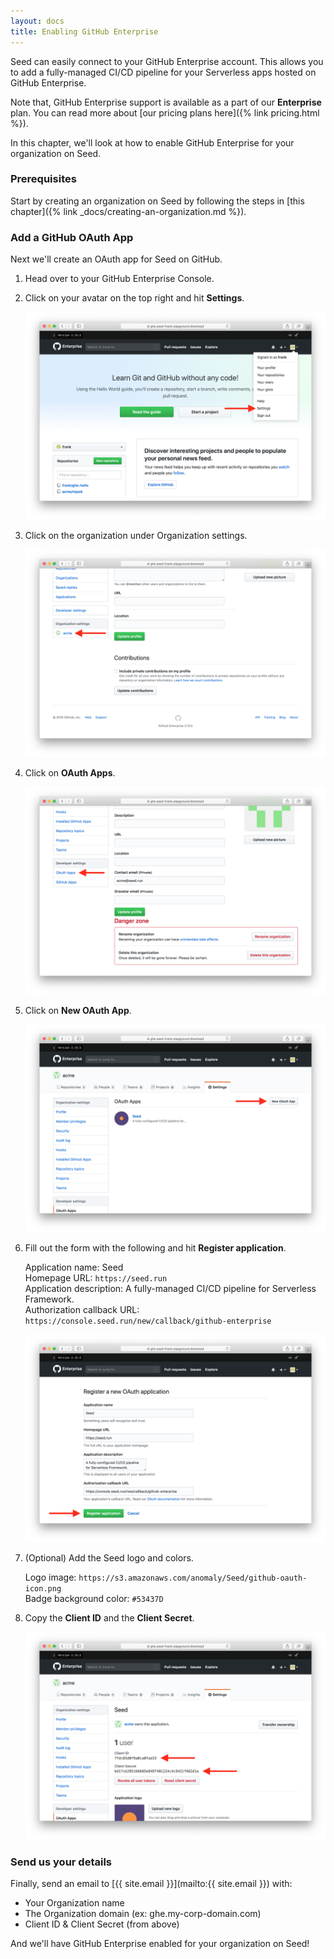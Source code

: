 ```yaml
---
layout: docs
title: Enabling GitHub Enterprise
---
```


Seed can easily connect to your GitHub Enterprise account. This allows you to add a fully-managed CI/CD pipeline for your Serverless apps hosted on GitHub Enterprise.

Note that, GitHub Enterprise support is available as a part of our **Enterprise** plan. You can read more about [our pricing plans here]({% link pricing.html %}).

In this chapter, we'll look at how to enable GitHub Enterprise for your organization on Seed.


### Prerequisites

Start by creating an organization on Seed by following the steps in [this chapter]({% link _docs/creating-an-organization.md %}).


### Add a GitHub OAuth App

Next we'll create an OAuth app for Seed on GitHub.

1. Head over to your GitHub Enterprise Console.

2. Click on your avatar on the top right and hit **Settings**.

   ![Click GitHub Enterprise settings](/assets/docs/enabling-github-enterprise/click-github-enterprise-settings.png)

3. Click on the organization under Organization settings.

   ![Click on organization under Organization settings](/assets/docs/enabling-github-enterprise/click-on-organization-under-organization-settings.png)

4. Click on **OAuth Apps**.

   ![Click on OAuth Apps](/assets/docs/enabling-github-enterprise/click-on-oauth-apps.png)

5. Click on **New OAuth App**.

   ![Click on New OAuth App](/assets/docs/enabling-github-enterprise/click-on-new-oauth-app.png)

6. Fill out the form with the following and hit **Register application**.

   Application name: Seed  
   Homepage URL: `https://seed.run`  
   Application description: A fully-managed CI/CD pipeline for Serverless Framework.  
   Authorization callback URL: `https://console.seed.run/new/callback/github-enterprise`  

   ![Fill out new OAuth App form](/assets/docs/enabling-github-enterprise/fill-out-new-oauth-app-form.png)

7. (Optional) Add the Seed logo and colors.

   Logo image: `https://s3.amazonaws.com/anomaly/Seed/github-oauth-icon.png`  
   Badge background color: `#53437D`  

8. Copy the **Client ID** and the **Client Secret**.

   ![Copy the Client ID and Client Secret](/assets/docs/enabling-github-enterprise/copy-the-client-id-and-the-client-secret.png)

### Send us your details

Finally, send an email to [{{ site.email }}](mailto:{{ site.email }}) with:

- Your Organization name
- The Organization domain (ex: ghe.my-corp-domain.com)
- Client ID & Client Secret (from above)

And we'll have GitHub Enterprise enabled for your organization on Seed!
